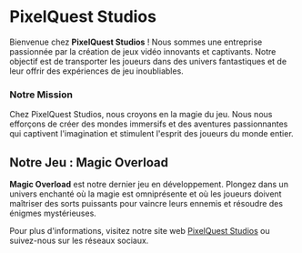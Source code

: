 # PixelQuest Studios

Bienvenue chez **PixelQuest Studios** ! Nous sommes une entreprise passionnée par la création de jeux vidéo innovants et captivants. Notre objectif est de transporter les joueurs dans des univers fantastiques et de leur offrir des expériences de jeu inoubliables.

### Notre Mission
Chez PixelQuest Studios, nous croyons en la magie du jeu. Nous nous efforçons de créer des mondes immersifs et des aventures passionnantes qui captivent l'imagination et stimulent l'esprit des joueurs du monde entier.

## Notre Jeu : Magic Overload

**Magic Overload** est notre dernier jeu en développement. Plongez dans un univers enchanté où la magie est omniprésente et où les joueurs doivent maîtriser des sorts puissants pour vaincre leurs ennemis et résoudre des énigmes mystérieuses.
 
Pour plus d'informations, visitez notre site web [PixelQuest Studios](http://www.pixelqueststudios.com) ou suivez-nous sur les réseaux sociaux.
